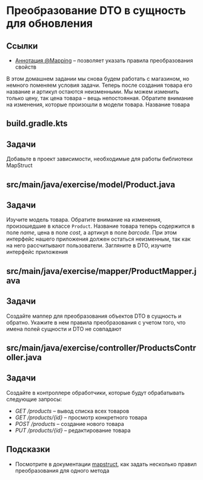 # Преобразование DTO в сущность для обновления

## Ссылки

* [Аннотация @Mapping](https://mapstruct.org/documentation/stable/reference/html/#basic-mappings) – позволяет указать правила преобразования свойств

В этом домашнем задании мы снова будем работать с магазином, но немного поменяем условия задачи. Теперь после создания товара его название и артикул остаются неизменными. Мы можем изменить только цену, так цена товара – вещь непостоянная. Обратите внимание на изменения, которые произошли в модели товара. Название товара

## build.gradle.kts

## Задачи

Добавьте в проект зависимости, необходимые для работы библиотеки MapStruct

## src/main/java/exercise/model/Product.java

## Задачи

Изучите модель товара. Обратите внимание на изменения, произошедшие в классе `Product`. Название товара теперь содержится в поле *name*, цена в поле *cost*, а артикул в поле *barcode*. При этом интерфейс нашего приложения должен остаться неизменным, так как на него рассчитывают пользователи. Загляните в DTO, изучите интерфейс приложения

## src/main/java/exercise/mapper/ProductMapper.java

## Задачи

Создайте маппер для преобразования объектов DTO в сущность и обратно. Укажите в нем правила преобразования с учетом того, что имена полей сущности и DTO не совпадают

## src/main/java/exercise/controller/ProductsController.java

## Задачи

Создайте в контроллере обработчики, которые будут обрабатывать следующие запросы:

* *GET /products* – вывод списка всех товаров
* *GET /products/{id}* – просмотр конкретного товара
* *POST /products* – создание нового товара
* *PUT /products/{id}* – редактирование товара

## Подсказки

* Посмотрите в документации [mapstruct](https://mapstruct.org/documentation/stable/reference/html/#basic-mappings), как задать несколько правил преобразования для одного метода
